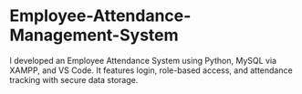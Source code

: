 # Employee-Attendance-Management-System
I developed an Employee Attendance System using Python, MySQL via XAMPP, and VS Code. It features login, role-based access, and attendance tracking with secure data storage.
